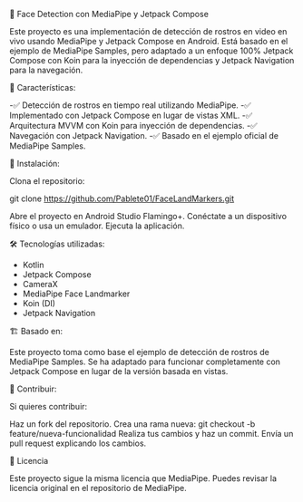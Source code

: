 
📸 Face Detection con MediaPipe y Jetpack Compose

Este proyecto es una implementación de detección de rostros en video en vivo usando MediaPipe y Jetpack Compose en Android. Está basado en el ejemplo de MediaPipe Samples, pero adaptado a un enfoque 100% Jetpack Compose con Koin para la inyección de dependencias y Jetpack Navigation para la navegación.


🎯 Características:

-✅ Detección de rostros en tiempo real utilizando MediaPipe.
-✅ Implementado con Jetpack Compose en lugar de vistas XML.
-✅ Arquitectura MVVM con Koin para inyección de dependencias.
-✅ Navegación con Jetpack Navigation.
-✅ Basado en el ejemplo oficial de MediaPipe Samples.


🚀 Instalación:

Clona el repositorio:

git clone https://github.com/Pablete01/FaceLandMarkers.git

Abre el proyecto en Android Studio Flamingo+.
Conéctate a un dispositivo físico o usa un emulador.
Ejecuta la aplicación.


🛠️ Tecnologías utilizadas:

- Kotlin
- Jetpack Compose
- CameraX
- MediaPipe Face Landmarker
- Koin (DI)
- Jetpack Navigation


🏗️ Basado en:

Este proyecto toma como base el ejemplo de detección de rostros de MediaPipe Samples. Se ha adaptado para funcionar completamente con Jetpack Compose en lugar de la versión basada en vistas.

📌 Contribuir:

Si quieres contribuir:

Haz un fork del repositorio.
Crea una rama nueva:
git checkout -b feature/nueva-funcionalidad
Realiza tus cambios y haz un commit.
Envía un pull request explicando los cambios.

📄 Licencia

Este proyecto sigue la misma licencia que MediaPipe. Puedes revisar la licencia original en el repositorio de MediaPipe.
